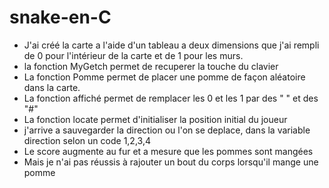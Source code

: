 # snake-en-C
- J'ai créé la carte a l'aide d'un tableau a deux dimensions que j'ai rempli de 0 pour l'intérieur de la carte et de 1 pour les murs.
- la fonction MyGetch permet de recuperer la touche du clavier
- La fonction Pomme permet de placer une pomme de façon aléatoire dans la carte.
- La fonction affiché permet de remplacer les 0 et les 1 par des " " et des "#"
- La fonction locate permet d'initialiser la position initial du joueur
- j'arrive a sauvegarder la direction ou l'on se deplace, dans la variable direction selon un code 1,2,3,4
- Le score augmente au fur et a mesure que les pommes sont mangées
- Mais je n'ai pas réussis à rajouter un bout du corps lorsqu'il mange une pomme
